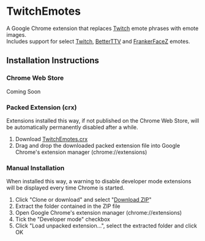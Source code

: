 # TwitchEmotes

A Google Chrome extension that replaces [Twitch](https://www.twitch.tv) emote phrases with emote images.  
Includes support for select [Twitch](https://www.twitch.tv), [BetterTTV](https://nightdev.com/betterttv) and [FrankerFaceZ](https://www.frankerfacez.com) emotes.

## Installation Instructions

### Chrome Web Store

Coming Soon

### Packed Extension (crx)

Extensions installed this way, if not published on the Chrome Web Store, will be automatically permanently disabled after a while.

1. Download [TwitchEmotes.crx](https://github.com/Phineas05/TwitchEmotes/raw/master/TwitchEmotes.crx)
2. Drag and drop the downloaded packed extension file into Google Chrome's extension manager (chrome://extensions)

### Manual Installation

When installed this way, a warning to disable developer mode extensions will be displayed every time Chrome is started.

1. Click "Clone or download" and select "[Download ZIP](https://github.com/Phineas05/TwitchEmotes/archive/master.zip)"
2. Extract the folder contained in the ZIP file
3. Open Google Chrome's extension manager (chrome://extensions)
4. Tick the "Developer mode" checkbox
5. Click "Load unpacked extension...", select the extracted folder and click OK